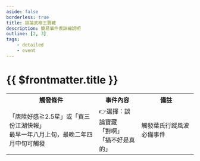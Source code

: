 ```yaml
---
aside: false
borderless: true
title: 談論武穆王寶藏
description: 簡易事件表詳細說明
outline: [2, 3]
tags:
    - detailed
    - event
---
```


# {{ $frontmatter.title }}

<Table class="timeline-table">
    <tr class="timeline-header">
        <th>觸發條件</th>
        <th>事件內容</th>
        <th>備註</th>
    </tr>
	<tr>
		<td>
			「唐陞好感≧2.5星」或「買三份江湖快報」<br>
			最早一年八月上旬，最晚二年四月中旬可觸發 <br>
		</td>
		<td>
			<span title="唐陞+2">👉選擇：談論寶藏 </span> <br>
			<span title="性情-1、唐陞+1">「對啊」 </span> <br>
			<span title="性情+1">「搞不好是真的」 </span> <br>
		</td>
		<td>
			觸發葉氏行蹤風波必備事件 <br>
		</td>
	</tr>
</table>






